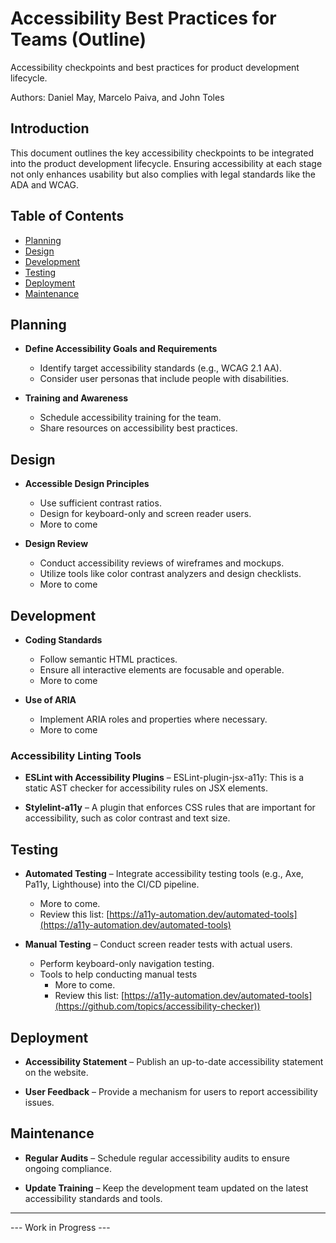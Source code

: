 # Accessibility Best Practices for Teams (Outline)
Accessibility checkpoints and best practices for product development lifecycle.

Authors: Daniel May, Marcelo Paiva, and John Toles

## Introduction
This document outlines the key accessibility checkpoints to be integrated into the product development lifecycle. Ensuring accessibility at each stage not only enhances usability but also complies with legal standards like the ADA and WCAG.

## Table of Contents
- [Planning](#planning)
- [Design](#design)
- [Development](#development)
- [Testing](#testing)
- [Deployment](#deployment)
- [Maintenance](#maintenance)

## Planning
- **Define Accessibility Goals and Requirements**
  - Identify target accessibility standards (e.g., WCAG 2.1 AA).
  - Consider user personas that include people with disabilities.

- **Training and Awareness**
  - Schedule accessibility training for the team.
  - Share resources on accessibility best practices.

## Design
- **Accessible Design Principles**
  - Use sufficient contrast ratios.
  - Design for keyboard-only and screen reader users.
  - More to come

- **Design Review**
  - Conduct accessibility reviews of wireframes and mockups.
  - Utilize tools like color contrast analyzers and design checklists.
  - More to come

## Development
- **Coding Standards**
  - Follow semantic HTML practices.
  - Ensure all interactive elements are focusable and operable.
  - More to come

- **Use of ARIA**
  - Implement ARIA roles and properties where necessary.
  - More to come
 
### Accessibility Linting Tools

- **ESLint with Accessibility Plugins** – ESLint-plugin-jsx-a11y: This is a static AST checker for accessibility rules on JSX elements.

- **Stylelint-a11y** – A plugin that enforces CSS rules that are important for accessibility, such as color contrast and text size.

## Testing
- **Automated Testing** – Integrate accessibility testing tools (e.g., Axe, Pa11y, Lighthouse) into the CI/CD pipeline.
  - More to come.
  - Review this list: [https://a11y-automation.dev/automated-tools](https://a11y-automation.dev/automated-tools) 

- **Manual Testing**
  – Conduct screen reader tests with actual users.
  - Perform keyboard-only navigation testing.
  - Tools to help conducting manual tests
    - More to come.
    - Review this list: [https://a11y-automation.dev/automated-tools](https://github.com/topics/accessibility-checker)) 

## Deployment
- **Accessibility Statement** – Publish an up-to-date accessibility statement on the website.

- **User Feedback** – Provide a mechanism for users to report accessibility issues.

## Maintenance
- **Regular Audits** – Schedule regular accessibility audits to ensure ongoing compliance.

- **Update Training** – Keep the development team updated on the latest accessibility standards and tools.

---

--- Work in Progress ---
